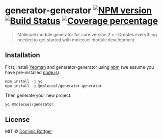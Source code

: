 # generator-generator [![NPM version][npm-image]][npm-url] [![Build Status][travis-image]][travis-url] [![Coverage percentage][coveralls-image]][coveralls-url]

> Molecuel module generator for core version 2.x - Creates everything needed to get started with molecuel module development

## Installation

First, install [Yeoman](http://yeoman.io) and generator-generator using [npm](https://www.npmjs.com/) (we assume you have pre-installed [node.js](https://nodejs.org/)).

```bash
npm install -g yo
npm install -g @molecuel/generator-generator
```

Then generate your new project:

```bash
yo @molecuel/generator
```

## License

MIT © [Dominic Böttger]()


[npm-image]: https://badge.fury.io/js/@molecuel/generator-generator.svg
[npm-url]: https://npmjs.org/package/@molecuel/generator-generator
[travis-image]: https://travis-ci.org/molecuel/generator.svg?branch=master
[travis-url]: https://travis-ci.org/molecuel/generator
[daviddm-image]: https://david-dm.org/molecuel/generator.svg?theme=shields.io
[daviddm-url]: https://david-dm.org/molecuel/generator
[coveralls-image]: https://coveralls.io/repos/molecuel/generator/badge.svg
[coveralls-url]: https://coveralls.io/r/molecuel/generator
